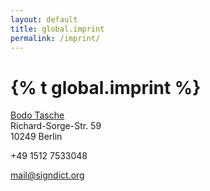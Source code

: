 ```yaml
---
layout: default
title: global.imprint
permalink: /imprint/
---
```

# {% t global.imprint %}

[Bodo Tasche](http://bodo.tasche.me)  
Richard-Sorge-Str. 59  
10249 Berlin  

+49 1512 7533048

[mail@signdict.org](mailto:mail@signdict.org)

<div style='margin-bottom:5em'></div>
